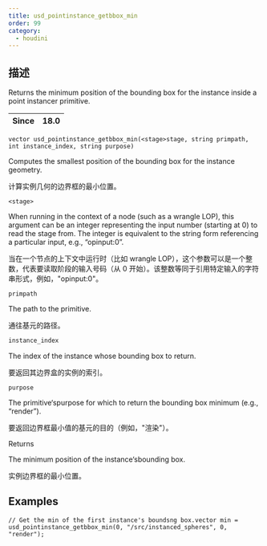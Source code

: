 ```yaml
---
title: usd_pointinstance_getbbox_min
order: 99
category:
  - houdini
---
```

    
## 描述

Returns the minimum position of the bounding box for the instance inside a
point instancer primitive.

| Since | 18.0 |
| ----- | ---- |

`vector usd_pointinstance_getbbox_min(<stage>stage, string primpath, int instance_index, string purpose)`

Computes the smallest position of the bounding box for the instance geometry.

计算实例几何的边界框的最小位置。

`<stage>`

When running in the context of a node (such as a wrangle LOP), this argument
can be an integer representing the input number (starting at 0) to read the
stage from. The integer is equivalent to the string form referencing a
particular input, e.g., “opinput:0”.

当在一个节点的上下文中运行时（比如 wrangle
LOP），这个参数可以是一个整数，代表要读取阶段的输入号码（从 0 开始）。该整数等同于引用特定输入的字符串形式，例如，"opinput:0"。

`primpath`

The path to the primitive.

通往基元的路径。

```c
instance_index
```

The index of the instance whose bounding box to return.

要返回其边界盒的实例的索引。

`purpose`

The primitive‘spurpose for which to return the bounding box minimum (e.g.,
“render”).

要返回边界框最小值的基元的目的（例如，"渲染"）。

Returns

The minimum position of the instance‘sbounding box.

实例边界框的最小位置。

## Examples

    // Get the min of the first instance's boundsng box.vector min = usd_pointinstance_getbbox_min(0, "/src/instanced_spheres", 0, "render");
